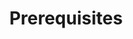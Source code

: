 ---
id: prerequisites
title: Prerequisites
sidebar_label: Prerequisites
sidebar_position: 2
slug: /unity/prerequisites
---